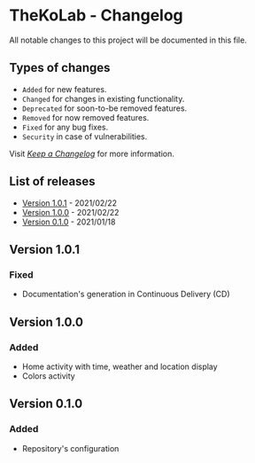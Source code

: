 # TheKoLab - Changelog

All notable changes to this project will be documented in this file.

## Types of changes

- `Added` for new features.
- `Changed` for changes in existing functionality.
- `Deprecated` for soon-to-be removed features.
- `Removed` for now removed features.
- `Fixed` for any bug fixes.
- `Security` in case of vulnerabilities.

Visit [*Keep a Changelog*][changelog] for more information.

## List of releases

- [Version 1.0.1](#v1.0.1) - 2021/02/22
- [Version 1.0.0](#v1.0.0) - 2021/02/22
- [Version 0.1.0](#v0.1.0) - 2021/01/18

## Version 1.0.1 <a name="v1.0.1"></a>

### Fixed

- Documentation's generation in Continuous Delivery (CD)

## Version 1.0.0 <a name="v1.0.0"></a>

### Added

- Home activity with time, weather and location display
- Colors activity

## Version 0.1.0 <a name="v0.1.0"></a>

### Added

- Repository's configuration

[changelog]: https://keepachangelog.com/en/1.1.0/